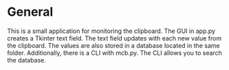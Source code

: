 # General
This is a small application for monitoring the clipboard. The GUI in app.py creates a Tkinter text field. The text field updates with each new value from the clipboard.
The values are also stored in a database located in the same folder.
Additionally, there is a CLI with mcb.py. The CLI allows you to search the database.
